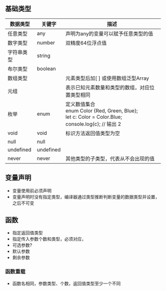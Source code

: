 ## 基础类型

| 数据类型   | 关键字    | 描述                                                         |
| ---------- | --------- | ------------------------------------------------------------ |
| 任意类型   | any       | 声明为any的变量可以赋予任意类型的值                          |
| 数字类型   | number    | 双精度64位浮点值                                             |
| 字符串类型 | string    |                                                              |
| 布尔类型   | boolean   |                                                              |
| 数组类型   |           | 元素类型后加[ ] 或使用数组泛型Array<number>                  |
| 元组       |           | 表示已知元素数量和类型的数组，对应位置类型相同               |
| 枚举       | enum      | 定义数值集合<br />enum Color {Red, Green, Blue};<br /> let c: Color = Color.Blue; <br />console.log(c);    // 输出 2 |
| void       | void      | 标识方法返回值类型为空                                       |
| null       | null      |                                                              |
| undefined  | undefined |                                                              |
| never      | never     | 其他类型的子类型，代表从不会出现的值                         |

## 变量声明

- 变量使用前必须声明
- 变量声明时没有指定类型，编译器通过类型推断判断变量的数据类型并设置，之后不可变

## 函数

- 指定返回值类型
- 指定传入参数个数和类型，必须对应，
- 可选参数?
- 默认参数
- 剩余参数

### 函数重载

- 函数名相同，参数类型、个数，返回值类型至少一个不同